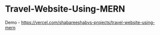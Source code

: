 # Travel-Website-Using-MERN 
Demo - https://vercel.com/shabareeshabvs-projects/travel-website-using-mern
